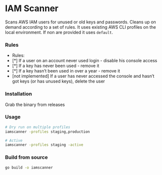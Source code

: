# IAM Scanner
Scans AWS IAM users for unused or old keys and passwords. Cleans up on demand according to a set of rules.
It uses existing AWS CLI profiles on the local environment. If non are provided it uses `default`.

### Rules
* Rules:
* [\*] If a user on an account never used login - disable his console access
* [\*] If a key has never been used - remove it
* [\*] If a key hasn’t been used in over a year - remove it
* [not implemented] If a user has never accessed the console and hasn’t got keys (or has unused keys), delete the user

### Installation
Grab the binary from releases

### Usage
```bash
# Dry run on multiple profiles
iamscanner -profiles staging,production

# Active
iamscanner -profiles staging -active
```

### Build from source
```bash
go build -o iamscanner
```
